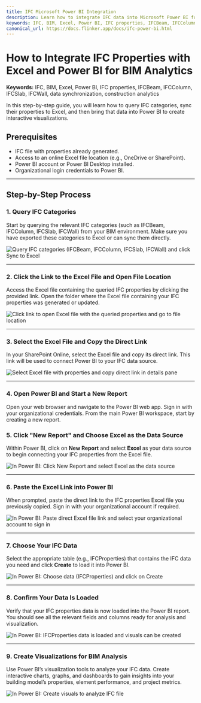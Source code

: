 ```yaml
---
title: IFC Microsoft Power BI Integration
description: Learn how to integrate IFC data into Microsoft Power BI for real-time project collaboration and data analytics.
keywords: IFC, BIM, Excel, Power BI, IFC properties, IFCBeam, IFCColumn, IFCSlab, IFCWall, building information modeling, data synchronization, construction analytics
canonical_url: https://docs.flinker.app/docs/ifc-power-bi.html
---
```


# How to Integrate IFC Properties with Excel and Power BI for BIM Analytics

**Keywords:** IFC, BIM, Excel, Power BI, IFC properties, IFCBeam, IFCColumn, IFCSlab, IFCWall, data synchronization, construction analytics

In this step-by-step guide, you will learn how to query IFC categories, sync their properties to Excel, and then bring that data into Power BI to create interactive visualizations.

## Prerequisites
- IFC file with properties already generated.
- Access to an online Excel file location (e.g., OneDrive or SharePoint).
- Power BI account or Power BI Desktop installed.
- Organizational login credentials to Power BI.

---

## Step-by-Step Process

### 1. Query IFC Categories
Start by querying the relevant IFC categories (such as IFCBeam, IFCColumn, IFCSlab, IFCWall) from your BIM environment. Make sure you have exported these categories to Excel or can sync them directly.

![Query IFC categories (IFCBeam, IFCColumn, IFCSlab, IFCWall) and click Sync to Excel](/_media/query-ifc-categories-ifcbeam-ifccolumn-ifcslab-ifcwall-and-click-sync-to-excel.png)

---

### 2. Click the Link to the Excel File and Open File Location
Access the Excel file containing the queried IFC properties by clicking the provided link. Open the folder where the Excel file containing your IFC properties was generated or updated.

![Click link to open Excel file with the queried properties and go to file location](/_media/click-link-to-open-excel-file-with-the-queried-properties-and-go-to-file-location.png)

---

### 3. Select the Excel File and Copy the Direct Link
In your SharePoint Online, select the Excel file and copy its direct link. This link will be used to connect Power BI to your IFC data source.

![Select Excel file with properties and copy direct link in details pane](/_media/select-excel-file-with-properties-and-copy-direct-link-in-details-pane.png)

---

### 4. Open Power BI and Start a New Report
Open your web browser and navigate to the Power BI web app. Sign in with your organizational credentials. From the main Power BI workspace, start by creating a new report.

### 5. Click "New Report" and Choose Excel as the Data Source
Within Power BI, click on **New Report** and select **Excel** as your data source to begin connecting your IFC properties from the Excel file.

![In Power BI: Click New Report and select Excel as the data source](/_media/in-powerbi-app-click-new-report-and-select-excel-as-datasource.png)

---

### 6. Paste the Excel Link into Power BI
When prompted, paste the direct link to the IFC properties Excel file you previously copied. Sign in with your organizational account if required.

![In Power BI: Paste direct Excel file link and select your organizational account to sign in](/_media/in-powerbi-app-paste-direct-excel-file-link-and-select-orgaccount-to-signin.png)

---

### 7. Choose Your IFC Data
Select the appropriate table (e.g., IFCProperties) that contains the IFC data you need and click **Create** to load it into Power BI.

![In Power BI: Choose data (IFCProperties) and click on Create](/_media/in-powerbi-app-choose-data-ifcproperties-and-click-on-create.png)

---

### 8. Confirm Your Data Is Loaded
Verify that your IFC properties data is now loaded into the Power BI report. You should see all the relevant fields and columns ready for analysis and visualization.

![In Power BI: IFCProperties data is loaded and visuals can be created](/_media/in-powerbi-app-ifcproperties-data-is-loaded-and-visuals-can-be-created.png)

---

### 9. Create Visualizations for BIM Analysis
Use Power BI’s visualization tools to analyze your IFC data. Create interactive charts, graphs, and dashboards to gain insights into your building model’s properties, element performance, and project metrics.

![In Power BI: Create visuals to analyze IFC file](/_media/in-powerbi-app-create-visuals-to-analyze-ifc-file.png)
